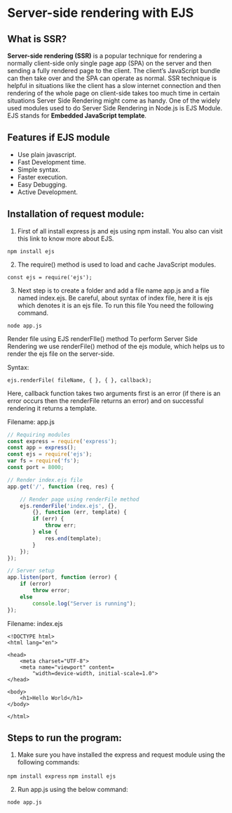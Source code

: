 # Server-side rendering with EJS

## What is SSR?
**Server-side rendering (SSR)** is a popular technique for rendering a normally client-side only single page app (SPA) on the server and then sending a fully rendered page to the client. The client’s JavaScript bundle can then take over and the SPA can operate as normal. 
SSR technique is helpful in situations like the client has a slow internet connection and then rendering of the whole page on client-side takes too much time in certain situations Server Side Rendering might come as handy. One of the widely used modules used to do Server Side Rendering in Node.js is EJS Module. EJS stands for **Embedded JavaScript template**.

## Features if EJS module
* Use plain javascript.
* Fast Development time.
* Simple syntax.
* Faster execution.
* Easy Debugging.
* Active Development.


## Installation of request module:  

1. First of all install express js and ejs using npm install. You also can visit this link to know more about EJS. 

`npm install ejs`

2. The require() method is used to load and cache JavaScript modules. 

`const ejs = require('ejs');`

3. Next step is to create a folder and add a file name app.js and a file named index.ejs. Be careful, about syntax of index file, here it is ejs which denotes it is an ejs file. To run this file You need the following command. 

`node app.js`

Render file using EJS renderFIle() method 
To perform Server Side Rendering we use renderFile() method of the ejs module, which helps us to render the ejs file on the server-side.

Syntax:  

`ejs.renderFile( fileName, { }, { }, callback);`

Here, callback function takes two arguments first is an error (if there is an error occurs then the renderFile returns an error) and on successful rendering it returns a template.

Filename: app.js 

```javascript
// Requiring modules
const express = require('express');
const app = express();
const ejs = require('ejs');
var fs = require('fs');
const port = 8000;

// Render index.ejs file
app.get('/', function (req, res) {

	// Render page using renderFile method
	ejs.renderFile('index.ejs', {},
		{}, function (err, template) {
		if (err) {
			throw err;
		} else {
			res.end(template);
		}
	});
});

// Server setup
app.listen(port, function (error) {
	if (error)
		throw error;
	else
		console.log("Server is running");
});
```

Filename: index.ejs 
```
<!DOCTYPE html>
<html lang="en">

<head>
	<meta charset="UTF-8">
	<meta name="viewport" content=
		"width=device-width, initial-scale=1.0">
</head>

<body>
	<h1>Hello World</h1>
</body>

</html>
```

## Steps to run the program:
1. Make sure you have installed the express and request module using the following commands: 

`npm install express`
`npm install ejs`

2. Run app.js using the below command: 

`node app.js`